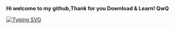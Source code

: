 <b>Hi welcome to my github,Thank for you Download & Learn! QwQ</b>

[![Typing SVG](https://readme-typing-svg.demolab.com/?lines=Hellow+World;Let+Me+Learn)](https://git.io/typing-svg)
